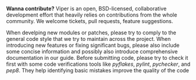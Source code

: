 **Wanna contribute?** Viper is an open, BSD-licensed, collaborative development effort that heavily
relies on contributions from the whole community. We welcome tickets, pull requests, feature suggestions.

When develping new modules or patches, please try to comply to the general code style that we try to
maintain across the project. When introducing new features or fixing significant bugs, please also
include some concise information and possibly also introduce comprehensive documentation in our
guide. Before submitting code, please try to check it first with some code verifications tools like
*pyflakes*, *pylint*, *pychecker*, and *pep8*. They help identifying basic mistakes improve the
quality of the code

